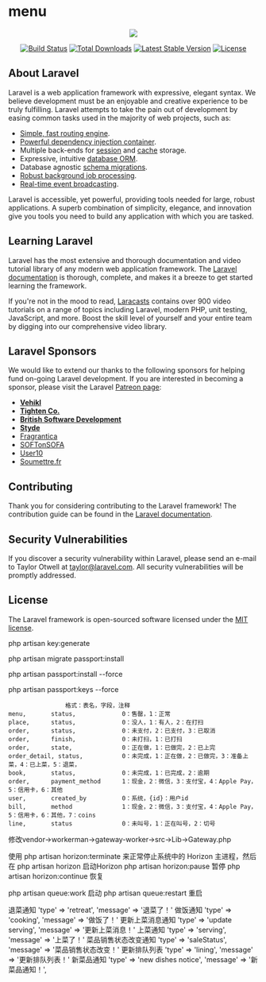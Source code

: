 # menu
<p align="center"><img src="https://laravel.com/assets/img/components/logo-laravel.svg"></p>

<p align="center">
<a href="https://travis-ci.org/laravel/framework"><img src="https://travis-ci.org/laravel/framework.svg" alt="Build Status"></a>
<a href="https://packagist.org/packages/laravel/framework"><img src="https://poser.pugx.org/laravel/framework/d/total.svg" alt="Total Downloads"></a>
<a href="https://packagist.org/packages/laravel/framework"><img src="https://poser.pugx.org/laravel/framework/v/stable.svg" alt="Latest Stable Version"></a>
<a href="https://packagist.org/packages/laravel/framework"><img src="https://poser.pugx.org/laravel/framework/license.svg" alt="License"></a>
</p>

## About Laravel

Laravel is a web application framework with expressive, elegant syntax. We believe development must be an enjoyable and creative experience to be truly fulfilling. Laravel attempts to take the pain out of development by easing common tasks used in the majority of web projects, such as:

- [Simple, fast routing engine](https://laravel.com/docs/routing).
- [Powerful dependency injection container](https://laravel.com/docs/container).
- Multiple back-ends for [session](https://laravel.com/docs/session) and [cache](https://laravel.com/docs/cache) storage.
- Expressive, intuitive [database ORM](https://laravel.com/docs/eloquent).
- Database agnostic [schema migrations](https://laravel.com/docs/migrations).
- [Robust background job processing](https://laravel.com/docs/queues).
- [Real-time event broadcasting](https://laravel.com/docs/broadcasting).

Laravel is accessible, yet powerful, providing tools needed for large, robust applications. A superb combination of simplicity, elegance, and innovation give you tools you need to build any application with which you are tasked.

## Learning Laravel

Laravel has the most extensive and thorough documentation and video tutorial library of any modern web application framework. The [Laravel documentation](https://laravel.com/docs) is thorough, complete, and makes it a breeze to get started learning the framework.

If you're not in the mood to read, [Laracasts](https://laracasts.com) contains over 900 video tutorials on a range of topics including Laravel, modern PHP, unit testing, JavaScript, and more. Boost the skill level of yourself and your entire team by digging into our comprehensive video library.

## Laravel Sponsors

We would like to extend our thanks to the following sponsors for helping fund on-going Laravel development. If you are interested in becoming a sponsor, please visit the Laravel [Patreon page](http://patreon.com/taylorotwell):

- **[Vehikl](http://vehikl.com)**
- **[Tighten Co.](https://tighten.co)**
- **[British Software Development](https://www.britishsoftware.co)**
- **[Styde](https://styde.net)**
- [Fragrantica](https://www.fragrantica.com)
- [SOFTonSOFA](https://softonsofa.com/)
- [User10](https://user10.com)
- [Soumettre.fr](https://soumettre.fr/)

## Contributing

Thank you for considering contributing to the Laravel framework! The contribution guide can be found in the [Laravel documentation](http://laravel.com/docs/contributions).

## Security Vulnerabilities

If you discover a security vulnerability within Laravel, please send an e-mail to Taylor Otwell at taylor@laravel.com. All security vulnerabilities will be promptly addressed.

## License

The Laravel framework is open-sourced software licensed under the [MIT license](http://opensource.org/licenses/MIT).

<!-- 生成项目key -->
php artisan key:generate
<!-- 第一次安装passport通讯key -->
php artisan migrate passport:install
<!-- 重置数据库后安装 -->
php artisan passport:install --force
<!-- 出现如上错误是因为没有生成密钥，需要执行如下命令： -->
php artisan passport:keys --force

<!-- 记录数据库状态值（status） -->
					格式：表名，字段，注释 
	menu,		status,				0：售罄，1：正常
	place, 		status,				0：没人，1：有人，2：在打扫
	order, 		status,				0：未支付，2：已支付，3：已取消
	order,		finish,				0：未打扫，1：已打扫
	order,		state,				0：正在做，1：已做完，2：已上完
	order_detail, status,			0：未完成，1：正在做，2：已做完，3：准备上菜，4：已上菜，5：退菜，
	book,		status, 			0：未完成，1：已完成，2：逾期
	order, 		payment_method 		1：现金，2：微信，3：支付宝，4：Apple Pay，5：信用卡，6：其他
	user,		created_by			0：系统，{id}：用户id
	bill, 		method 				1：现金，2：微信，3：支付宝，4：Apple Pay，5：信用卡，6：其他，7：coins
	line,		status 				0：未叫号，1：正在叫号，2：切号


<!-- 设置socket registerAddress -->
修改vendor->workerman->gateway-worker->src->Lib->Gateway.php

<!-- 部署 Horizon -->
使用 php artisan horizon:terminate 来正常停止系统中的 Horizon 主进程，然后在 php artisan horizon 启动Horizon
php artisan horizon:pause 暂停
php artisan horizon:continue 恢复

<!-- 部署队列 queue -->
php artisan queue:work 启动
php artisan queue:restart 重启

<!-- socket消息事件 -->
退菜通知
'type' => 'retreat', 'message' => '退菜了！'
做饭通知
'type' => 'cooking', 'message' => '做饭了！'
更新上菜消息通知
'type' => 'update serving', 'message' => '更新上菜消息！'
上菜通知
'type' => 'serving', 'message' => '上菜了！'
菜品销售状态改变通知
'type' => 'saleStatus', 'message' => '菜品销售状态改变！'
更新排队列表
'type' => 'lining', 'message' => '更新排队列表！'
新菜品通知
'type' => 'new dishes notice', 'message' => '新菜品通知！',
